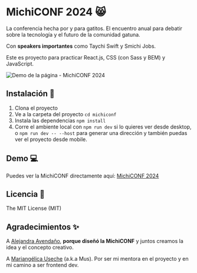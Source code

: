 # MichiCONF 2024 😸

La conferencia hecha por y para gatitos. El encuentro anual para debatir sobre la tecnología y el futuro de la comunidad gatuna.

Con **speakers importantes** como Taychi Swift y Smichi Jobs.

Este es proyecto para practicar React.js, CSS (con Sass y BEM) y JavaScript.

![Demo de la página - MichiCONF 2024](https://github.com/user-attachments/assets/a388ba93-f120-4f54-af6e-8a238190ee27)

## Instalación 🔨
1. Clona el proyecto
2. Ve a la carpeta del proyecto `cd michiconf`
3. Instala las dependencias `npm install`
4. Corre el ambiente local con `npm run dev` si lo quieres ver desde desktop, o `npm run dev -- --host` para generar una dirección y también puedas ver el proyecto desde mobile.

## Demo 💻
Puedes ver la MichiCONF directamente aquí: [MichiCONF 2024](https://michiconf.netlify.app/)

## Licencia 🔑
The MIT License (MIT)

## Agradecimientos ✨
A [Alejandra Avendaño](https://www.linkedin.com/in/alejandragao/), **porque diseñó la MichiCONF** y juntos creamos la idea y el concepto creativo.

A [Mariangélica Useche](https://github.com/musartedev) (a.k.a Mus). Por ser mi mentora en el proyecto y en mi camino a ser frontend dev.